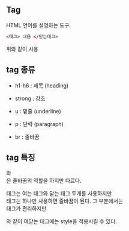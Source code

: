 ## Tag

HTML 언어를 설명하는 도구.  
```html
<태그> 내용 </닫는태그>
```
위와 같이 사용

## tag 종류

- h1-h6 : 제목 (heading)
- strong : 강조
- u : 밑줄 (underline)

- p : 단락 (paragraph)
- br : 줄바꿈

## tag 특징

<p>와 <br>은 줄바꿈의 역할을 하지만 다르다.  
<p>태그는 여는 태그와 닫는 태그 두개를 사용하지만 <br>태그는 하나만 사용하면 줄바꿈이 된다.  
그 부분에서는 <br> 태그가 편리하지만 <p>와 같이 여닫는 태그에는 style을 적용시킬 수 있다.  